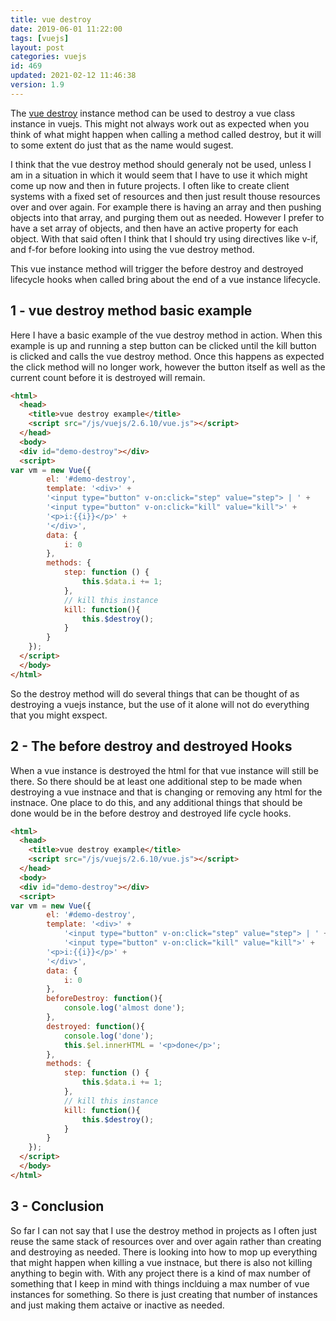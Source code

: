 ```yaml
---
title: vue destroy
date: 2019-06-01 11:22:00
tags: [vuejs]
layout: post
categories: vuejs
id: 469
updated: 2021-02-12 11:46:38
version: 1.9
---
```


The [vue destroy](https://vuejs.org/v2/api/#vm-destroy) instance method can be used to destroy a vue class instance in vuejs. This might not always work out as expected when you think of what might happen when calling a method called destroy, but it will to some extent do just that as the name would sugest.

I think that the vue destroy method should generaly not be used, unless I am in a situation in which it would seem that I have to use it which might come up now and then in future projects. I often like to create client systems with a fixed set of resources and then just result thouse resources over and over again. For example there is having an array and then pushing objects into that array, and purging them out as needed. However I prefer to have a set array of objects, and then have an active property for each object. With that said often I think that I should try using directives like v-if, and f-for before looking into using the vue destroy method.

This vue instance method will trigger the before destroy and destroyed lifecycle hooks when called bring about the end of a vue instance lifecycle.


<!-- more -->

## 1 - vue destroy method basic example

Here I have a basic example of the vue destroy method in action. When this example is up and running a step button can be clicked until the kill button is clicked and calls the vue destroy method. Once this happens as expected the click method will no longer work, however the button itself as well as the current count before it is destroyed will remain.

```html
<html>
  <head>
    <title>vue destroy example</title>
    <script src="/js/vuejs/2.6.10/vue.js"></script>
  </head>
  <body>
  <div id="demo-destroy"></div>
  <script>
var vm = new Vue({
        el: '#demo-destroy',
        template: '<div>' +
        '<input type="button" v-on:click="step" value="step"> | ' +
        '<input type="button" v-on:click="kill" value="kill">' +
        '<p>i:{{i}}</p>' +
        '</div>',
        data: {
            i: 0
        },
        methods: {
            step: function () {
                this.$data.i += 1;
            },
            // kill this instance
            kill: function(){
                this.$destroy();
            }
        }
    });
  </script>
  </body>
</html>
```

So the destroy method will do several things that can be thought of as destroying a vuejs instance, but the use of it alone will not do everything that you might exspect.

## 2 - The before destroy and destroyed Hooks

When a vue instance is destroyed the html for that vue instance will still be there. So there should be at least one additional step to be made when destroying a vue instnace and that is changing or removing any html for the instnace. One place to do this, and any additional things that should be done would be in the before destroy and destroyed life cycle hooks.

```html
<html>
  <head>
    <title>vue destroy example</title>
    <script src="/js/vuejs/2.6.10/vue.js"></script>
  </head>
  <body>
  <div id="demo-destroy"></div>
  <script>
var vm = new Vue({
        el: '#demo-destroy',
        template: '<div>' +
            '<input type="button" v-on:click="step" value="step"> | ' +
            '<input type="button" v-on:click="kill" value="kill">' +
        '<p>i:{{i}}</p>' +
        '</div>',
        data: {
            i: 0
        },
        beforeDestroy: function(){
            console.log('almost done');
        },
        destroyed: function(){
            console.log('done');
            this.$el.innerHTML = '<p>done</p>';
        },
        methods: {
            step: function () {
                this.$data.i += 1;
            },
            // kill this instance
            kill: function(){
                this.$destroy();
            }
        }
    });
  </script>
  </body>
</html>
```

## 3 - Conclusion

So far I can not say that I use the destroy method in projects as I often just reuse the same stack of resources over and over again rather than creating and destroying as needed. There is looking into how to mop up everything that might happen when killing a vue instnace, but there is also not killing anything to begin with. With any project there is a kind of max number of something that I keep in mind with things inclduing a max number of vue instances for something. So there is just creating that number of instances and just making them actaive or inactive as needed.
